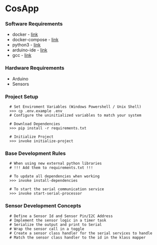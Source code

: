 # CosApp

### Software Requirements

- docker - [link](https://docs.docker.com/get-docker/)
- docker-compose - [link](https://docs.docker.com/compose/install/)
- python3 - [link](https://www.python.org/downloads/)
- arduino-ide - [link](https://www.arduino.cc/en/software)
- gcc - [link](https://www.mingw-w64.org/downloads/)

### Hardware Requirements

- Arduino
- Sensors

### Project Setup

```
  # Set Enviroment Variables (Windows Powershell / Unix Shell)
  >>> cp .env.example .env
  # Configure the uninitialized variables to match your system

  # Download Dependencies
  >>> pip install -r requirements.txt

  # Initialize Project
  >>> invoke initialize-project
```

### Base Development Rules

```
  # When using new external python libraries
  # !!! Add them to requirements.txt !!!

  # To update all dependencies when working
  >>> invoke install-dependencies

  # To start the serial communication service
  >>> invoke start-serial-processor
```

### Sensor Development Concepts

```
  # Define a Sensor Id and Sensor Pin/I2C Address
  # Implement the sensor logic in a timer task
  # Serialize the output and print to Serial
  # Wrap the sensor call in a toggle
  # Create a sensor class handler for the serial services to handle
  # Match the sensor class handler to the id in the klass mapper
```
